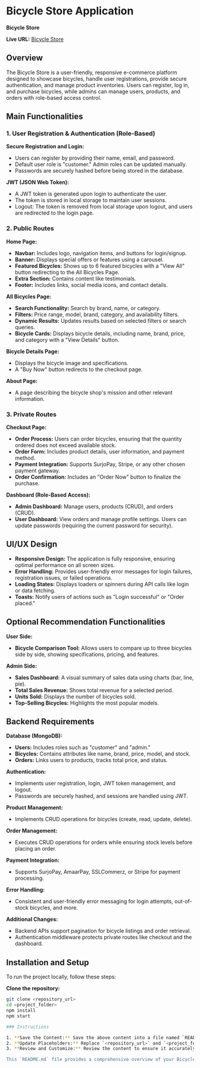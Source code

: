 # Bicycle Store Application

**Bicycle Store**

**Live URL:** [Bicycle Store](https://bi-cycle-client-six.vercel.app/)

## Overview

The Bicycle Store is a user-friendly, responsive e-commerce platform designed to showcase bicycles, handle user registrations, provide secure authentication, and manage product inventories. Users can register, log in, and purchase bicycles, while admins can manage users, products, and orders with role-based access control.

## Main Functionalities

### 1. User Registration & Authentication (Role-Based)

**Secure Registration and Login:**
- Users can register by providing their name, email, and password.
- Default user role is "customer." Admin roles can be updated manually.
- Passwords are securely hashed before being stored in the database.

**JWT (JSON Web Token):**
- A JWT token is generated upon login to authenticate the user.
- The token is stored in local storage to maintain user sessions.
- Logout: The token is removed from local storage upon logout, and users are redirected to the login page.

### 2. Public Routes

**Home Page:**
- **Navbar:** Includes logo, navigation items, and buttons for login/signup.
- **Banner:** Displays special offers or features using a carousel.
- **Featured Bicycles:** Shows up to 6 featured bicycles with a "View All" button redirecting to the All Bicycles Page.
- **Extra Section:** Contains content like testimonials.
- **Footer:** Includes links, social media icons, and contact details.

**All Bicycles Page:**
- **Search Functionality:** Search by brand, name, or category.
- **Filters:** Price range, model, brand, category, and availability filters.
- **Dynamic Results:** Updates results based on selected filters or search queries.
- **Bicycle Cards:** Displays bicycle details, including name, brand, price, and category with a "View Details" button.

**Bicycle Details Page:**
- Displays the bicycle image and specifications.
- A "Buy Now" button redirects to the checkout page.

**About Page:**
- A page describing the bicycle shop's mission and other relevant information.

### 3. Private Routes

**Checkout Page:**
- **Order Process:** Users can order bicycles, ensuring that the quantity ordered does not exceed available stock.
- **Order Form:** Includes product details, user information, and payment method.
- **Payment Integration:** Supports SurjoPay, Stripe, or any other chosen payment gateway.
- **Order Confirmation:** Includes an "Order Now" button to finalize the purchase.

**Dashboard (Role-Based Access):**
- **Admin Dashboard:** Manage users, products (CRUD), and orders (CRUD).
- **User Dashboard:** View orders and manage profile settings. Users can update passwords (requiring the current password for security).

## UI/UX Design

- **Responsive Design:** The application is fully responsive, ensuring optimal performance on all screen sizes.
- **Error Handling:** Provides user-friendly error messages for login failures, registration issues, or failed operations.
- **Loading States:** Displays loaders or spinners during API calls like login or data fetching.
- **Toasts:** Notify users of actions such as "Login successful" or "Order placed."

## Optional Recommendation Functionalities

**User Side:**
- **Bicycle Comparison Tool:** Allows users to compare up to three bicycles side by side, showing specifications, pricing, and features.

**Admin Side:**
- **Sales Dashboard:** A visual summary of sales data using charts (bar, line, pie).
- **Total Sales Revenue:** Shows total revenue for a selected period.
- **Units Sold:** Displays the number of bicycles sold.
- **Top-Selling Bicycles:** Highlights the most popular models.

## Backend Requirements

**Database (MongoDB):**
- **Users:** Includes roles such as "customer" and "admin."
- **Bicycles:** Contains attributes like name, brand, price, model, and stock.
- **Orders:** Links users to products, tracks total price, and status.

**Authentication:**
- Implements user registration, login, JWT token management, and logout.
- Passwords are securely hashed, and sessions are handled using JWT.

**Product Management:**
- Implements CRUD operations for bicycles (create, read, update, delete).

**Order Management:**
- Executes CRUD operations for orders while ensuring stock levels before placing an order.

**Payment Integration:**
- Supports SurjoPay, AmaarPay, SSLCommerz, or Stripe for payment processing.

**Error Handling:**
- Consistent and user-friendly error messaging for login attempts, out-of-stock bicycles, and more.

**Additional Changes:**
- Backend APIs support pagination for bicycle listings and order retrieval.
- Authentication middleware protects private routes like checkout and the dashboard.

## Installation and Setup

To run the project locally, follow these steps:

**Clone the repository:**

```bash
git clone <repository_url>
cd <project_folder>
npm install
npm start

### Instructions

1. **Save the Content:** Save the above content into a file named `README.md` in the root directory of your project.
2. **Update Placeholders:** Replace `<repository_url>` and `<project_folder>` with the actual URL and folder name of your project.
3. **Review and Customize:** Review the content to ensure it accurately reflects your project's features and setup instructions. Customize any sections as needed.

This `README.md` file provides a comprehensive overview of your Bicycle Store Application, making it easier for users and developers to understand and set up your project.


